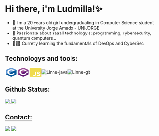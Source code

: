 

# Hi there, i'm Ludmilla!✨
- 🌱 I'm a 20 years old girl undergraduating in Computer Science student at the University Jorge Amado - UNIJORGE
- 🤖 Passionate about aaaall technology's: programming, cybersecurity, quantum computers...
- 👩🏽‍💻 Curretly learning the fundamentals of DevOps and CyberSec



  
## **Technologys and tools:**
  <img align="center" alt="Linne-C" height="30" width="40" src="https://raw.githubusercontent.com/devicons/devicon/master/icons/c/c-original.svg"><img align="center" alt="Linne-Csharp" height="30" width="40" src="https://raw.githubusercontent.com/devicons/devicon/master/icons/csharp/csharp-original.svg"><img align="center" alt="Linne-Js" height="30" width="40" src="https://raw.githubusercontent.com/devicons/devicon/master/icons/javascript/javascript-plain.svg"><img align="center" alt="Linne-java" height="30" width="40" img src="https://cdn.jsdelivr.net/gh/devicons/devicon@latest/icons/java/java-original.svg" /><img align="center" alt="Linne-git" height="30" width="40"  img src="https://cdn.jsdelivr.net/gh/devicons/devicon@latest/icons/git/git-original.svg"> 

  
## Github Status:

<a href="https://github.com/abreulud">
<img loading="lazy" height="140em" src="https://github-readme-stats.vercel.app/api?username=abreulud&show_icons=true&theme=catppuccin_mocha&include_all_commits=true&count_private=true"/>
<img loading="lazy" height="140em" src="https://github-readme-stats.vercel.app/api/top-langs/?username=abreulud&layout=compact&langs_count=7&theme=catppuccin_mocha"/>
 
<div>
  
## Contact:
<a href = "mailto:ludmillaabreu07@gmail.com"><img loading="lazy" src="https://img.shields.io/badge/Gmail-D14836?style=for-the-badge&logo=gmail&logoColor=white" target="_blank"></a>
<a href="https://www.linkedin.com/in/ludmilla-abreu/" target="_blank"><img loading="lazy" src="https://img.shields.io/badge/-LinkedIn-%230077B5?style=for-the-badge&logo=linkedin&logoColor=white" target="_blank"></a>
</div>
